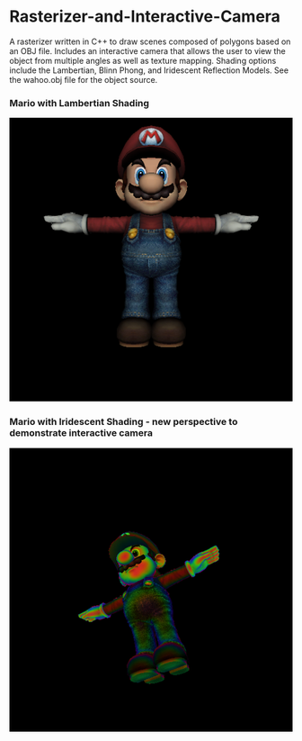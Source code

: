 # Rasterizer-and-Interactive-Camera
A rasterizer written in C++ to draw scenes composed of polygons based on an OBJ file. Includes an interactive camera that allows the user to view the object from multiple angles as well as texture mapping. Shading options include the Lambertian, Blinn Phong, and Iridescent Reflection Models. See the wahoo.obj file for the object source. 


### Mario with Lambertian Shading 

![alt text](https://raw.githubusercontent.com/OmkarSavant/Rasterizer-and-Interactive-Camera/master/Images/Mario%20Lambertian.bmp)

### Mario with Iridescent Shading - new perspective to demonstrate interactive camera

![alt text](https://raw.githubusercontent.com/OmkarSavant/Rasterizer-and-Interactive-Camera/master/Images/Iridescent%20Mario.bmp)
